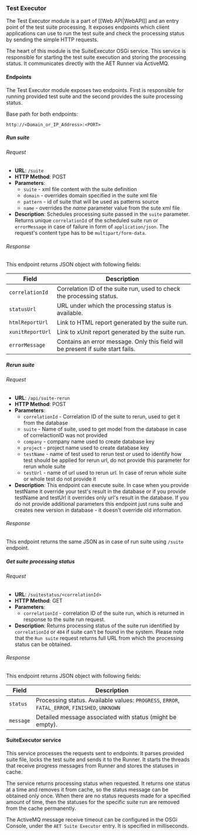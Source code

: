 ### Test Executor

The Test Executor module is a part of [[Web API|WebAPI]] and an entry point of the test suite processing. It exposes endpoints which client applications can use to run the test suite and check the processing status by sending the simple HTTP requests.

The heart of this module is the SuiteExecutor OSGi service. This service is responsible for starting the test suite execution and storing the processing status. It communicates directly with the AET Runner via ActiveMQ.

#### Endpoints

The Test Executor module exposes two endpoints. First is responsible for running provided test suite and the second provides the suite processing status.

Base path for both endpoints:

`http://<Domain_or_IP_Address>:<PORT>`

##### Run suite

###### Request

* **URL**: `/suite`
* **HTTP Method**: POST
* **Parameters**:
    * `suite` - xml file content with the suite definition
    * `domain` - overrides domain specified in the suite xml file
    * `pattern` - id of suite that will be used as patterns source
    * `name` - overrides the *name* parameter value from the sute xml file
* **Description**: Schedules processing suite passed in the `suite` parameter.
Returns unique `correlationId` of the scheduled suite run or `errorMessage` in case of
failure in form of `application/json`. The request's content type has to be `multipart/form-data`.

###### Response

This endpoint returns JSON object with following fields:

| Field            | Description |
| --------------   | ----------- |
| `correlationId`  | Correlation ID of the suite run, used to check the processing status. |
| `statusUrl`      | URL under which the processing status is available. |
| `htmlReportUrl`  | Link to HTML report generated by the suite run.     |
| `xunitReportUrl` | Link to xUnit report generated by the suite run.    |
| `errorMessage`   | Contains an error message. Only this field will be present if suite start fails. |

##### Rerun suite

###### Request

* **URL**: `/api/suite-rerun`
* **HTTP Method**: POST
* **Parameters**:
    * `correlationId` - Correlation ID of the suite to rerun, used to get it from the database
    * `suite` - Name of suite, used to get model from the database in case of correlactionID was not provided
    * `company` - company name used to create database key
    * `project` - project name used to create database key
    * `testName` - name of test used to rerun test or used to identify how test should be applied for rerun url, do not provide this parameter for rerun whole suite
    * `testUrl` - name of url used to rerun url. In case of rerun whole suite or whole test do not provide it
* **Description**: This endpoint can execute suite. In case when you provide testName it override your test's result in the database or if you provide testName and testUrl it overrides only url's result in the database. If you do not provide additional parameters this endpoint just runs suite and creates new version in database - it doesn't override old information.

###### Response

This endpoint returns the same JSON as in case of run suite using `/suite` endpoint.

##### Get suite processing status

###### Request

* **URL**: `/suitestatus/<correlationId>`
* **HTTP Method**: GET
* **Parameters**:
    * `correlationId` - correlation ID of the suite run, which is returned in response to the suite run request.
* **Description**: Returns processing status of the suite run identified by `correlationId` or `404` if suite can't be found in the system.
Please note that the `Run suite` request returns full URL from which the processing status can be obtained.

###### Response

This endpoint returns JSON object with following fields:

| Field            | Description |
| --------------   | ----------- |
| `status`  | Processing status. Available values: `PROGRESS`, `ERROR`, `FATAL_ERROR`, `FINISHED`, `UNKNOWN` |
| `message` | Detailed message associated with status (might be empty). |

#### SuiteExecutor service

This service processes the requests sent to endpoints. It parses provided suite file, locks the test suite and sends it to the Runner. It starts the threads that receive progress messages from Runner and stores the statuses in cache.

The service returns processing status when requested. It returns one status at a time and removes it from cache, so the status message can be obtained only once. When there are no status requests made for a specified amount of time, then the statuses for the specific suite run are removed from the cache permanently.

The ActiveMQ message receive timeout can be configured in the OSGi Console, under the `AET Suite Executor` entry. It is specified in milliseconds.